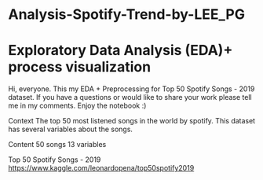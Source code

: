 # Analysis-Spotify-Trend-by-LEE_PG
# Exploratory Data Analysis (EDA)+ process visualization 

Hi, everyone. This my EDA + Preprocessing for Top 50 Spotify Songs - 2019 dataset. If you have a questions or would like to share your work please tell me in my comments. Enjoy the notebook :)

Context
The top 50 most listened songs in the world by spotify. This dataset has several variables about the songs.

Content
50 songs
13 variables

Top 50 Spotify Songs - 2019  https://www.kaggle.com/leonardopena/top50spotify2019
 
 
